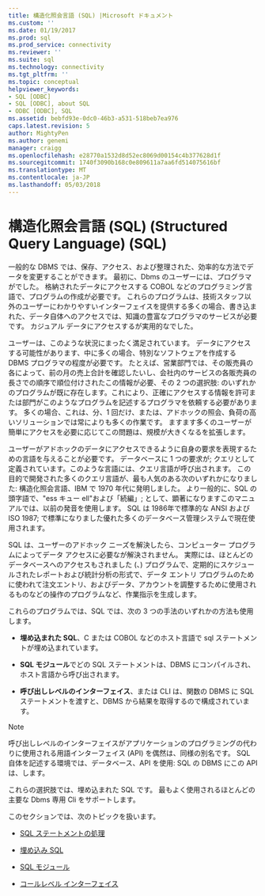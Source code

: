 ```yaml
---
title: 構造化照会言語 (SQL) |Microsoft ドキュメント
ms.custom: ''
ms.date: 01/19/2017
ms.prod: sql
ms.prod_service: connectivity
ms.reviewer: ''
ms.suite: sql
ms.technology: connectivity
ms.tgt_pltfrm: ''
ms.topic: conceptual
helpviewer_keywords:
- SQL [ODBC]
- SQL [ODBC], about SQL
- ODBC [ODBC], SQL
ms.assetid: bebfd93e-0dc0-46b3-a531-518beb7ea976
caps.latest.revision: 5
author: MightyPen
ms.author: genemi
manager: craigg
ms.openlocfilehash: e28770a1532d8d52ec8069d00154c4b377628d1f
ms.sourcegitcommit: 1740f3090b168c0e809611a7aa6fd514075616bf
ms.translationtype: MT
ms.contentlocale: ja-JP
ms.lasthandoff: 05/03/2018
---
```

# <a name="structured-query-language-sql"></a>構造化照会言語 (SQL) (Structured Query Language) (SQL)
一般的な DBMS では、保存、アクセス、および整理された、効率的な方法でデータを変更することができます。 最初に、Dbms のユーザーには、プログラマがでした。 格納されたデータにアクセスする COBOL などのプログラミング言語で、プログラムの作成が必要です。 これらのプログラムは、技術スタッフ以外のユーザーにわかりやすいインターフェイスを提供する多くの場合、書き込まれた、データ自体へのアクセスでは、知識の豊富なプログラマのサービスが必要です。 カジュアル データにアクセスするが実用的なでした。  
  
 ユーザーは、このような状況にまったく満足されています。 データにアクセスする可能性があります、中に多くの場合、特別なソフトウェアを作成する DBMS プログラマの程度が必要です。 たとえば、営業部門では、その販売員の各によって、前の月の売上合計を確認したいし、会社内のサービスの各販売員の長さでの順序で順位付けされたこの情報が必要、その 2 つの選択肢: のいずれかのプログラムが既に存在します。これにより、正確にアクセスする情報を許可または部門がこのようなプログラムを記述するプログラマを依頼する必要があります。 多くの場合、これは、分、1 回だけ、または、アドホックの照会、負荷の高いソリューションでは常によりも多くの作業です。 ますます多くのユーザーが簡単にアクセスを必要に応じてこの問題は、規模が大きくなるを拡張します。  
  
 ユーザーがアドホックのデータにアクセスできるように自身の要求を表現するための言語を与えることが必要です。 データベースに 1 つの要求が; クエリとして定義されています。このような言語には、クエリ言語が呼び出されます。 この目的で開発された多くのクエリ言語が、最も人気のある次のいずれかになりました: 構造化照会言語、IBM で 1970 年代に発明しました。 より一般的に、SQL の頭字語で、"ess キュー ell"および「続編」; として、顕著になりますこのマニュアルでは、以前の発音を使用します。 SQL は 1986年で標準的な ANSI および ISO 1987; で標準になりました優れた多くのデータベース管理システムで現在使用されます。  
  
 SQL は、ユーザーのアドホック ニーズを解決したら、コンピューター プログラムによってデータ アクセスに必要なが解決されません。 実際には、ほとんどのデータベースへのアクセスもされました (、) プログラムで、定期的にスケジュールされたレポートおよび統計分析の形式で、データ エントリ プログラムのために使われて注文エントリ、およびデータ、アカウントを調整するために使用されるものなどの操作のプログラムなど、作業指示を生成します。  
  
 これらのプログラムでは、SQL では、次の 3 つの手法のいずれかの方法も使用します。  
  
-   **埋め込まれた SQL**、C または COBOL などのホスト言語で sql ステートメントが埋め込まれています。  
  
-   **SQL モジュール**でどの SQL ステートメントは、DBMS にコンパイルされ、ホスト言語から呼び出されます。  
  
-   **呼び出しレベルのインターフェイス**、または CLI は、関数の DBMS に SQL ステートメントを渡すと、DBMS から結果を取得するので構成されています。  
  
> [!NOTE]  
>  呼び出しレベルのインターフェイスがアプリケーションのプログラミングの代わりに使用される用語インターフェイス (API) を偶然は、同様の別名です。 SQL 自体を記述する環境では、データベース、API を使用: SQL の DBMS にこの API は、します。  
  
 これらの選択肢では、埋め込まれた SQL です。 最もよく使用されるほとんどの主要な Dbms 専用 Cli をサポートします。  
  
 このセクションでは、次のトピックを扱います。  
  
-   [SQL ステートメントの処理](../../odbc/reference/processing-a-sql-statement.md)  
  
-   [埋め込み SQL](../../odbc/reference/embedded-sql.md)  
  
-   [SQL モジュール](../../odbc/reference/sql-modules.md)  
  
-   [コールレベル インターフェイス](../../odbc/reference/call-level-interfaces.md)
